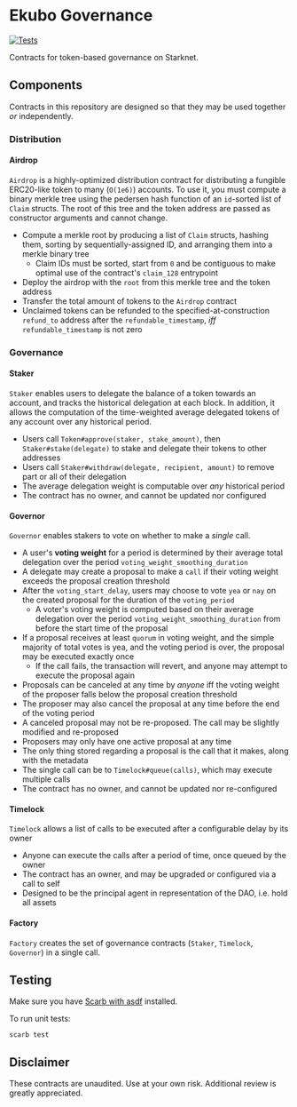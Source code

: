 # Ekubo Governance

[![Tests](https://github.com/EkuboProtocol/governance/actions/workflows/test.yaml/badge.svg)](https://github.com/EkuboProtocol/governance/actions/workflows/test.yaml)

Contracts for token-based governance on Starknet.

## Components

Contracts in this repository are designed so that they may be used together _or_ independently.

### Distribution

#### Airdrop

`Airdrop` is a highly-optimized distribution contract for distributing a fungible ERC20-like token to many (`O(1e6)`) accounts. To use it, you must compute a binary merkle tree using the pedersen hash function of an `id`-sorted list of `Claim` structs. The root of this tree and the token address are passed as constructor arguments and cannot change.

- Compute a merkle root by producing a list of `Claim` structs, hashing them, sorting by sequentially-assigned ID, and arranging them into a merkle binary tree
  - Claim IDs must be sorted, start from `0` and be contiguous to make optimal use of the contract's `claim_128` entrypoint
- Deploy the airdrop with the `root` from this merkle tree and the token address
- Transfer the total amount of tokens to the `Airdrop` contract
- Unclaimed tokens can be refunded to the specified-at-construction `refund_to` address after the `refundable_timestamp`, _iff_ `refundable_timestamp` is not zero

### Governance

#### Staker

`Staker` enables users to delegate the balance of a token towards an account, and tracks the historical delegation at each block. In addition, it allows the computation of the time-weighted average delegated tokens of any account over any historical period.

- Users call `Token#approve(staker, stake_amount)`, then `Staker#stake(delegate)` to stake and delegate their tokens to other addresses
- Users call `Staker#withdraw(delegate, recipient, amount)` to remove part or all of their delegation
- The average delegation weight is computable over *any* historical period
- The contract has no owner, and cannot be updated nor configured

#### Governor

`Governor` enables stakers to vote on whether to make a _single_ call.

- A user's **voting weight** for a period is determined by their average total delegation over the period `voting_weight_smoothing_duration`
- A delegate may create a proposal to make a `call` if their voting weight exceeds the proposal creation threshold
- After the `voting_start_delay`, users may choose to vote `yea` or `nay` on the created proposal for the duration of the `voting_period`
  - A voter's voting weight is computed based on their average delegation over the period `voting_weight_smoothing_duration` from before the start time of the proposal
- If a proposal receives at least `quorum` in voting weight, and the simple majority of total votes is yea, and the voting period is over, the proposal may be executed exactly once
  - If the call fails, the transaction will revert, and anyone may attempt to execute the proposal again
- Proposals can be canceled at any time by _anyone_ iff the voting weight of the proposer falls below the proposal creation threshold
- The proposer may also cancel the proposal at any time before the end of the voting period
- A canceled proposal may not be re-proposed. The call may be slightly modified and re-proposed
- Proposers may only have one active proposal at any time
- The only thing stored regarding a proposal is the call that it makes, along with the metadata
- The single call can be to `Timelock#queue(calls)`, which may execute multiple calls
- The contract has no owner, and cannot be updated nor re-configured

#### Timelock

`Timelock` allows a list of calls to be executed after a configurable delay by its owner

- Anyone can execute the calls after a period of time, once queued by the owner
- The contract has an owner, and may be upgraded or configured via a call to self
- Designed to be the principal agent in representation of the DAO, i.e. hold all assets

#### Factory

`Factory` creates the set of governance contracts (`Staker`, `Timelock`, `Governor`) in a single call.

## Testing

Make sure you have [Scarb with asdf](https://docs.swmansion.com/scarb/download#install-via-asdf) installed.

To run unit tests:

```
scarb test
```

## Disclaimer

These contracts are unaudited. Use at your own risk. Additional review is greatly appreciated.
